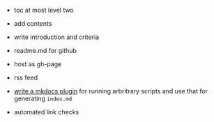 - toc at most level two
- add contents
- write introduction and criteria
- readme.md for github
- host as gh-page
- rss feed

- [write a mkdocs plugin](https://github.com/mkdocs/mkdocs/pull/1223) for running arbritrary
  scripts and use that for generating `index.md`
- automated link checks
